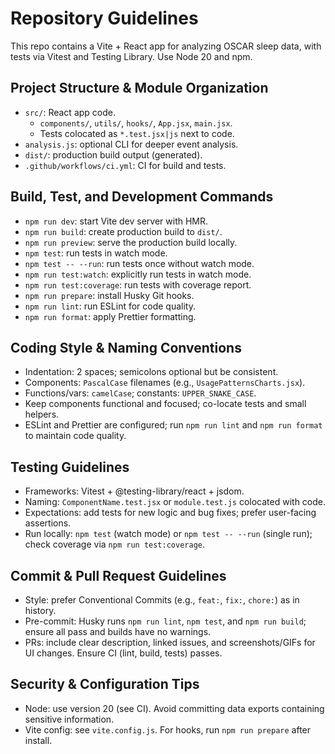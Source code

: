 # Repository Guidelines

This repo contains a Vite + React app for analyzing OSCAR sleep data, with tests via Vitest and Testing Library. Use Node 20 and npm.

## Project Structure & Module Organization
- `src/`: React app code.
  - `components/`, `utils/`, `hooks/`, `App.jsx`, `main.jsx`.
  - Tests colocated as `*.test.jsx|js` next to code.
- `analysis.js`: optional CLI for deeper event analysis.
- `dist/`: production build output (generated).
- `.github/workflows/ci.yml`: CI for build and tests.

## Build, Test, and Development Commands
- `npm run dev`: start Vite dev server with HMR.
- `npm run build`: create production build to `dist/`.
- `npm run preview`: serve the production build locally.
- `npm test`: run tests in watch mode.
- `npm test -- --run`: run tests once without watch mode.
- `npm run test:watch`: explicitly run tests in watch mode.
- `npm run test:coverage`: run tests with coverage report.
- `npm run prepare`: install Husky Git hooks.
- `npm run lint`: run ESLint for code quality.
- `npm run format`: apply Prettier formatting.

## Coding Style & Naming Conventions
- Indentation: 2 spaces; semicolons optional but be consistent.
- Components: `PascalCase` filenames (e.g., `UsagePatternsCharts.jsx`).
- Functions/vars: `camelCase`; constants: `UPPER_SNAKE_CASE`.
- Keep components functional and focused; co-locate tests and small helpers.
- ESLint and Prettier are configured; run `npm run lint` and `npm run format` to maintain code quality.

## Testing Guidelines
- Frameworks: Vitest + @testing-library/react + jsdom.
- Naming: `ComponentName.test.jsx` or `module.test.js` colocated with code.
- Expectations: add tests for new logic and bug fixes; prefer user-facing assertions.
- Run locally: `npm test` (watch mode) or `npm test -- --run` (single run); check coverage via `npm run test:coverage`.

## Commit & Pull Request Guidelines
- Style: prefer Conventional Commits (e.g., `feat:`, `fix:`, `chore:`) as in history.
- Pre-commit: Husky runs `npm run lint`, `npm test`, and `npm run build`; ensure all pass and builds have no warnings.
- PRs: include clear description, linked issues, and screenshots/GIFs for UI changes. Ensure CI (lint, build, tests) passes.

## Security & Configuration Tips
- Node: use version 20 (see CI). Avoid committing data exports containing sensitive information.
- Vite config: see `vite.config.js`. For hooks, run `npm run prepare` after install.

